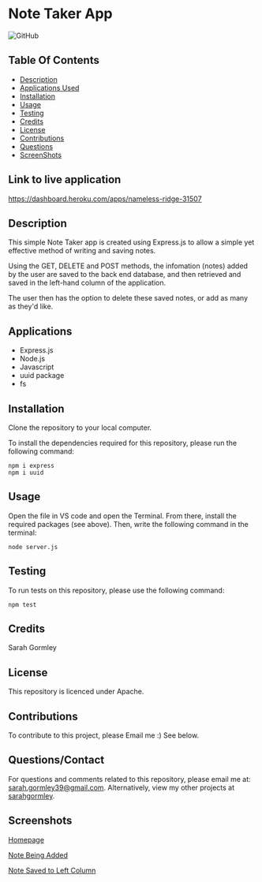 
# Note Taker App

![GitHub](https://img.shields.io/badge/license-Apache-yellow.svg)

## Table Of Contents
* [Description](#description)
* [Applications Used](#applications)
* [Installation](#installation)
* [Usage](#usage)
* [Testing](#testing)
* [Credits](#credits)
* [License](#license)
* [Contributions](#contributions)
* [Questions](#questionscontact)
* [ScreenShots](#screenshots)

## Link to live application
https://dashboard.heroku.com/apps/nameless-ridge-31507

## Description
This simple Note Taker app is created using Express.js to allow a simple yet effective method of writing and saving notes.

Using the GET, DELETE and POST methods, the infomation (notes) added by the user are saved to the back end database, and then retrieved and saved in the left-hand column of the application. 

The user then has the option to delete these saved notes, or add as many as they'd like. 

## Applications 
* Express.js
* Node.js
* Javascript
* uuid package
* fs 


## Installation
Clone the repository to your local computer.


To install the dependencies required for this repository, please run the following command:
```
npm i express
npm i uuid
```

## Usage
Open the file in VS code and open the Terminal. 
From there, install the required packages (see above).
Then, write the following command in the terminal:
```
node server.js
```


## Testing
To run tests on this repository, please use the following command:
```
npm test
```


## Credits
Sarah Gormley


## License
This repository is licenced under Apache.

## Contributions
To contribute to this project, please Email me :) See below.


## Questions/Contact
For questions and comments related to this repository, please email me at: sarah.gormley39@gmail.com. Alternatively, view my other projects at [sarahgormley](https://github.com/sarahgormley).

## Screenshots
[Homepage](./public/assets/images/screencapture-nameless-ridge-31507-herokuapp-2022-05-28-14_59_30.png)

[Note Being Added](./public/assets/images/nitebeingadded.png)

[Note Saved to Left Column](./public/assets/images/noteonleft.png)

